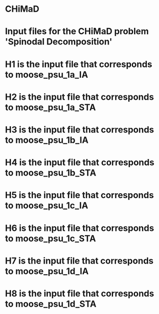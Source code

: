 # CHiMaD
# Input files for the CHiMaD problem 'Spinodal Decomposition'


# H1 is the input file that corresponds to moose_psu_1a_IA
# H2 is the input file that corresponds to moose_psu_1a_STA
# H3 is the input file that corresponds to moose_psu_1b_IA
# H4 is the input file that corresponds to moose_psu_1b_STA
# H5 is the input file that corresponds to moose_psu_1c_IA
# H6 is the input file that corresponds to moose_psu_1c_STA
# H7 is the input file that corresponds to moose_psu_1d_IA
# H8 is the input file that corresponds to moose_psu_1d_STA
